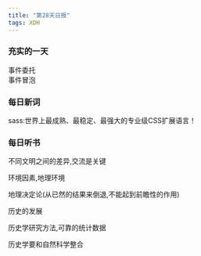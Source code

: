 ```yaml
---
title: "第28天日报"
tags: XDH  
---
```


### 充实的一天

事件委托  
事件冒泡

### 每日新词
sass:世界上最成熟、最稳定、最强大的专业级CSS扩展语言！

### 每日听书

不同文明之间的差异,交流是关键

环境因素,地理环境

地理决定论(从已然的结果来倒退,不能起到前瞻性的作用)

历史的发展

历史学研究方法,可靠的统计数据

历史学要和自然科学整合